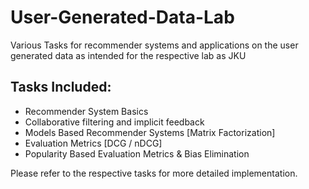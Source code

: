 # User-Generated-Data-Lab
Various Tasks for recommender systems and applications on the user generated data as intended for the respective lab as JKU

## Tasks Included:
* Recommender System Basics
* Collaborative filtering and implicit feedback
* Models Based Recommender Systems [Matrix Factorization]
* Evaluation Metrics [DCG / nDCG]
* Popularity Based Evaluation Metrics & Bias Elimination

Please refer to the respective tasks for more detailed implementation.
